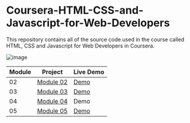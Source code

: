 # Coursera-HTML-CSS-and-Javascript-for-Web-Developers

This repository contains all of the source code used in the course called HTML, CSS and Javascript for Web Developers in Coursera.

![image](https://user-images.githubusercontent.com/85379681/172934577-127c5033-b3ad-46d0-bc34-a0fe7e642abe.png)

| Module | Project | Live Demo |
| --- | --- | --- |
| 02 | [Module 02](https://github.com/WaqarTabish2807/Coursera/tree/main/module-2) | [Demo](https://module02.netlify.app/) |
| 03 | [Module 03](https://github.com/WaqarTabish2807/Coursera/tree/main/module-3) | [Demo](https://module03.netlify.app/) |
| 04 | [Module 04](https://github.com/WaqarTabish2807/Coursera/tree/main/module-4) | Demo |
| 05 | [Module 05](https://github.com/WaqarTabish2807/Coursera/tree/main/module-5) | [Demo](https://zushi-bistro-2021.netlify.app/) |
